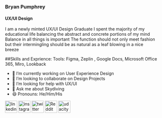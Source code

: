 ### Bryan Pumphrey
#### UX/UI Design 

I am a newly minted UX/UI Design Graduate I spent the majority of my educational life
balancing the abstract and concrete portions of my mind
Balance in all things is important The function should not
only meet fashion but their intermingling should be as
natural as a leaf blowing in a nice breeze

##Skills and Exprience: Tools: Figma, Zeplin , Google Docs, Microsoft Office 365, Miro, Lookback

- 🔭 I’m currently working on User Experience Design 
- 👯 I’m looking to collaborate on Design Projects 
- 🤔 I’m looking for help with UX/UI 
- 💬 Ask me about Skydiving 
- 😄 Pronouns: He/Him/His 


[<img src='https://cdn.jsdelivr.net/npm/simple-icons@3.0.1/icons/linkedin.svg' alt='linkedin' height='40'>](https://www.linkedin.com/in/www.linkedin.com/in/bryan93111/)  [<img src='https://cdn.jsdelivr.net/npm/simple-icons@3.0.1/icons/instagram.svg' alt='instagram' height='40'>](https://www.instagram.com/@turboskyd/)  [<img src='https://cdn.jsdelivr.net/npm/simple-icons@3.0.1/icons/twitter.svg' alt='twitter' height='40'>](https://twitter.com/@Bryan_blp)  [<img src='https://cdn.jsdelivr.net/npm/simple-icons@3.0.1/icons/reddit.svg' alt='Reddit' height='40'>](https://www.reddit.com/user/citizen_NB)  [<img src='https://cdn.jsdelivr.net/npm/simple-icons@3.0.1/icons/udacity.svg' alt='udacity' height='40'>](https://confirm.udacity.com/VYSGDLPL)  

